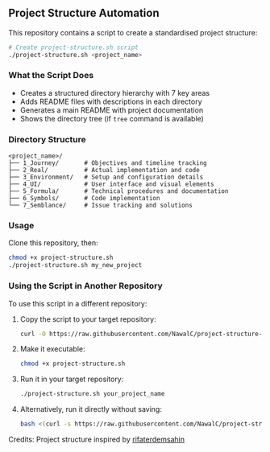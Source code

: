 ## Project Structure Automation

This repository contains a script to create a standardised project structure:

```bash
# Create project-structure.sh script
./project-structure.sh <project_name>
```

### What the Script Does

- Creates a structured directory hierarchy with 7 key areas
- Adds README files with descriptions in each directory
- Generates a main README with project documentation
- Shows the directory tree (if `tree` command is available)

### Directory Structure

```
<project_name>/
├── 1_Journey/       # Objectives and timeline tracking
├── 2_Real/          # Actual implementation and code
├── 3_Environment/   # Setup and configuration details
├── 4_UI/            # User interface and visual elements
├── 5_Formula/       # Technical procedures and documentation
├── 6_Symbols/       # Code implementation
└── 7_Semblance/     # Issue tracking and solutions
```

### Usage

Clone this repository, then:

```bash
chmod +x project-structure.sh
./project-structure.sh my_new_project
```

### Using the Script in Another Repository

To use this script in a different repository:

1. Copy the script to your target repository:
    ```bash
    curl -O https://raw.githubusercontent.com/NawalC/project-structure-automation/blob/main/project-structure.sh
    ```

2. Make it executable:
    ```bash
    chmod +x project-structure.sh
    ```

3. Run it in your target repository:
    ```bash
    ./project-structure.sh your_project_name
    ```

4. Alternatively, run it directly without saving:
    ```bash
    bash <(curl -s https://raw.githubusercontent.com/NawalC/project-structure-automation/blob/main/project-structure.sh) your_project_name
    ```

Credits: Project structure inspired by [rifaterdemsahin](https://github.com/rifaterdemsahin)
